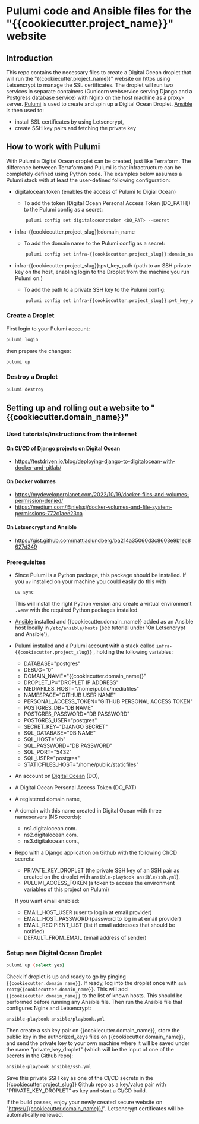 # Pulumi code and Ansible files for the "{{cookiecutter.project_name}}" website

## Introduction

This repo contains the necessary files to create a Digital Ocean droplet that will run the "{{cookiecutter.project_name}}" website on https using Letsencrypt to manage the SSL certificates. The droplet will run two services in separate containers (Gunicorn webservice serving Django and a Postgress database service) with Nginx on the host machine as a proxy-server.
[Pulumi](https://www.pulumi.com/) is used to create and spin up a Digital Ocean Droplet. [Ansible](https://ansible.readthedocs.io/) is then used to:

- install SSL certificates by using Letsencrypt,
- create SSH key pairs and fetching the private key

## How to work with Pulumi

With Pulumi a Digital Ocean droplet can be created, just like Terraform. The difference betweeen Terraform  and Pulumi is that infractructure can be completely defined using Python code. The examples below assumes a Pulumi stack with at least the user-defined following configuration:

- digitalocean:token (enables the access of Pulumi to Digial Ocean)
  - To add the token (Digital Ocean Personal Access Token [DO_PATH]) to the Pulumi config as a secret:

  ```bash
      pulumi config set digitalocean:token <DO_PAT> --secret
  ```

- infra-{{cookiecutter.project_slug}}:domain_name
  - To add the domain name to the Pulumi config as a secret:

  ```bash
      pulumi config set infra-{{cookiecutter.project_slug}}:domain_name {{cookiecutter.domain_name}}
  ```

- infra-{{cookiecutter.project_slug}}:pvt_key_path (path to an SSH private key on the host, enabling login to the Droplet from the machine you run Pulumi on.)
  - To add the path to a private SSH key to the Pulumi config:

  ```bash
      pulumi config set infra-{{cookiecutter.project_slug}}:pvt_key_path ~/.ssh/{{cookiecutter.project_slug}}
  ```

### Create a Droplet

First login to your Pulumi account:

```bash
pulumi login
```

then prepare the changes:

```bash
pulumi up
```

### Destroy a Droplet

```bash
pulumi destroy
```

## Setting up and rolling out a website to "{{cookiecutter.domain_name}}"

### Used tutorials/instructions from the internet

#### On CI/CD of Django projects on Digital Ocean

- <https://testdriven.io/blog/deploying-django-to-digitalocean-with-docker-and-gitlab/>

#### On Docker volumes

- <https://mydeveloperplanet.com/2022/10/19/docker-files-and-volumes-permission-denied/>
- <https://medium.com/@nielssj/docker-volumes-and-file-system-permissions-772c1aee23ca>

#### On Letsencrypt and Ansible

- <https://gist.github.com/mattiaslundberg/ba214a35060d3c8603e9b1ec8627d349>

### Prerequisites

- Since Pulumi is a Python package, this package should be installed. If you `uv` installed on your machine you could easily do this with

  ```bash
  uv sync
  ```

  This will install the right Python version and create a virtual environment `.venv` with the required Python packages installed.

- [Ansible](https://ansible.readthedocs.io/) installed and {{cookiecutter.domain_name}} added as an Ansible host locally in `/etc/ansible/hosts` (see tutorial under 'On Letsencrypt and Ansible'),
- [Pulumi](https://www.pulumi.com/) installed and a Pulumi account with a stack called `infra-{{cookiecutter.project_slug}}` , holding the following variables:
  - DATABASE="postgres"
  - DEBUG="0"
  - DOMAIN_NAME="{{cookiecutter.domain_name}}"
  - DROPLET_IP="DROPLET IP ADDRESS"
  - MEDIAFILES_HOST="/home/public/mediafiles"
  - NAMESPACE="GITHUB USER NAME"
  - PERSONAL_ACCESS_TOKEN="GITHUB PERSONAL ACCESS TOKEN"
  - POSTGRES_DB="DB NAME"
  - POSTGRES_PASSWORD="DB PASSWORD"
  - POSTGRES_USER="postgres"
  - SECRET_KEY="DJANGO SECRET"
  - SQL_DATABASE="DB NAME"
  - SQL_HOST="db"
  - SQL_PASSWORD="DB PASSWORD"
  - SQL_PORT="5432"
  - SQL_USER="postgres"
  - STATICFILES_HOST="/home/public/staticfiles"
- An account on [Digital Ocean](<https://www.digitalocean.com/>) (DO),
- A Digital Ocean Personal Access Token (DO_PAT)
- A registered domain name,
- A domain with this name created in Digital Ocean with three nameservers (NS records):
  - ns1.digitalocean.com.
  - ns2.digitalocean.com.
  - ns3.digitalocean.com.,

- Repo with a Django application on Github with the following CI/CD secrets:
  - PRIVATE_KEY_DROPLET (the private SSH key of an SSH pair as created on the droplet with `ansible-playbook ansible/ssh.yml`),
  - PULUMI_ACCESS_TOKEN (a token to access the environment variables of this project on Pulumi)

  If you want email enabled:
  - EMAIL_HOST_USER (user to log in at email provider)
  - EMAIL_HOST_PASSWORD (password to log in at email provider)
  - EMAIL_RECIPIENT_LIST (list if email addresses that should be notified)
  - DEFAULT_FROM_EMAIL (email address of sender)

### Setup new Digital Ocean Droplet

```bash
pulumi up (select yes)
```

Check if droplet is up and ready to go by pinging `{{cookiecutter.domain_name}}`. If ready, log into the droplet once with `ssh root@{{cookiecutter.domain_name}}`. This will add `{{cookiecutter.domain_name}}` to the list of known hosts. This should be performed before running any Ansible file. Then run the Ansible file that configures Nginx and Letsencrypt:

```bash
ansible-playbook ansible/playbook.yml
```

Then create a ssh key pair on {{cookiecutter.domain_name}}, store the public key in the authorized_keys files on {{cookiecutter.domain_name}}, and send the private key to your own machine where it will be saved under the name "private_key_droplet" (which will be the input of one of the secrets in the Github repo):

```bash
ansible-playbook ansible/ssh.yml
```

Save this private SSH key as one of the CI/CD secrets in the {{cookiecutter.project_slug}} Github repo as a key/value pair with "PRIVATE_KEY_DROPLET" as key and start a CI/CD build.

If the build passes, enjoy your newly created secure website on "<https://{{cookiecutter.domain_name}}/>". Letsencrypt certificates will be automatically renewed.
